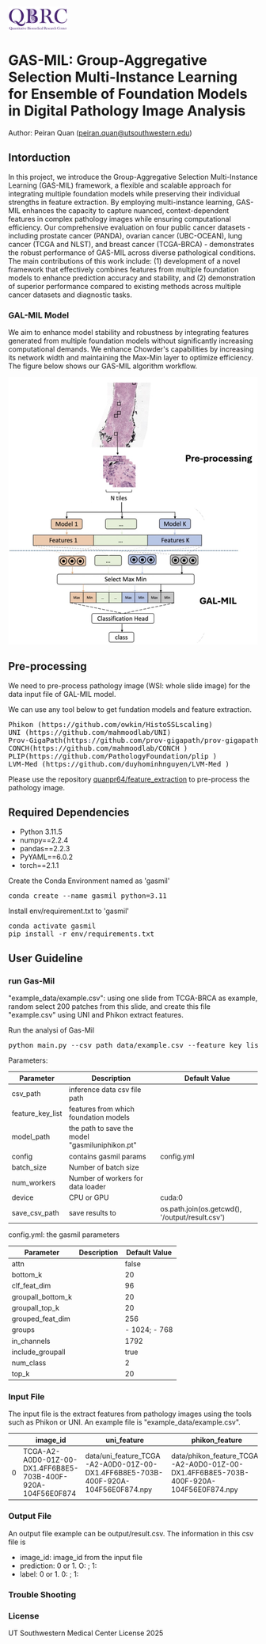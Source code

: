 ![QBRC Logo!](./img/qbrc-logo.png "QBRC")


# GAS-MIL: Group-Aggregative Selection Multi-Instance Learning for Ensemble of Foundation Models in Digital Pathology Image Analysis

Author: Peiran Quan (peiran.quan@utsouthwestern.edu)


## Intorduction
In this project, we introduce the Group-Aggregative Selection Multi-Instance Learning (GAS-MIL) framework, a flexible and scalable approach for integrating multiple foundation models while preserving their individual strengths in feature extraction. By employing multi-instance learning, GAS-MIL enhances the capacity to capture nuanced, context-dependent features in complex pathology images while ensuring computational efficiency. Our comprehensive evaluation on four public cancer datasets - including prostate cancer (PANDA), ovarian cancer (UBC-OCEAN), lung cancer (TCGA and NLST), and breast cancer (TCGA-BRCA) - demonstrates the robust performance of GAS-MIL across diverse pathological conditions. The main contributions of this work include: (1) development of a novel framework that effectively combines features from multiple foundation models to enhance prediction accuracy and stability, and (2) demonstration of superior performance compared to existing methods across multiple cancer datasets and diagnostic tasks.

### GAL-MIL Model

We aim to enhance model stability and robustness by integrating features generated from multiple foundation models without significantly increasing computational demands. We enhance Chowder's capabilities by increasing its network width and maintaining the Max-Min layer to optimize efficiency. The figure below shows our GAS-MIL algorithm workflow. 

![architect!](./img/architect.jpg "architect")


## Pre-processing

We need to pre-process pathology image (WSI: whole slide image) for the data input file of GAL-MIL model. 

We can use any tool below to get fundation models and feature extraction.

<pre>
Phikon (https://github.com/owkin/HistoSSLscaling)
UNI (https://github.com/mahmoodlab/UNI)
Prov-GigaPath(https://github.com/prov-gigapath/prov-gigapath )
CONCH(https://github.com/mahmoodlab/CONCH )
PLIP(https://github.com/PathologyFoundation/plip )
LVM-Med (https://github.com/duyhominhnguyen/LVM-Med )
</pre>

Please use the repository [quanpr64/feature_extraction](https://github.com/quanpr64/feature_extraction) to pre-process the pathology image.




## Required Dependencies

- Python 3.11.5
- numpy==2.2.4
- pandas==2.2.3
- PyYAML==6.0.2
- torch==2.1.1

Create the Conda Environment named as 'gasmil'
<pre>
conda create --name gasmil python=3.11 
</pre>

Install env/requirement.txt to 'gasmil'
<pre>
conda activate gasmil
pip install -r env/requirements.txt
</pre>

    
## User Guideline

### run Gas-Mil

"example_data/example.csv": using one slide from TCGA-BRCA as example, random select 200 patches from this slide, and create this file "example.csv" using UNI and Phikon extract features.

Run the analysi of Gas-Mil
<pre>
python main.py --csv_path data/example.csv --feature_key_list "uni_feature,phikon_feature" --model_path model/gasmil_uni_phikon.pt
</pre> 

Parameters:

| Parameter | Description | Default Value |
| --------- | ----------- | ------------ |
| csv_path | inference data csv file path | |
| feature_key_list | features from which foundation models | |
| model_path | the path to save the model "gasmiluniphikon.pt" | |
| config | contains gasmil params | config.yml |
| batch_size | Number of batch size | |
| num_workers | Number of workers for data loader | |
| device | CPU or GPU | cuda:0 |
| save_csv_path | save results to | os.path.join(os.getcwd(), '/output/result.csv') |


config.yml: the gasmil parameters

| Parameter | Description | Default Value |
| --------- | ----------- | ------------ |
| attn |  | false |
| bottom_k |  | 20 |
| clf_feat_dim |  | 96 |
| groupall_bottom_k |  | 20 |
| groupall_top_k |  | 20 |
| grouped_feat_dim |  | 256 |
| groups |  | - 1024; - 768 |
| in_channels |  | 1792 |
| include_groupall |  | true |
| num_class |  | 2 |
| top_k |  | 20 |


### Input File
The input file is the extract features from pathology images using the tools such as Phikon or UNI. An example file is "example_data/example.csv".

| | image_id | uni_feature | phikon_feature |label|
| --- | --- | ----| --- | ----|
| 0 |	TCGA-A2-A0D0-01Z-00-DX1.4FF6B8E5-703B-400F-920A-104F56E0F874 |	data/uni_feature_TCGA-A2-A0D0-01Z-00-DX1.4FF6B8E5-703B-400F-920A-104F56E0F874.npy |	data/phikon_feature_TCGA-A2-A0D0-01Z-00-DX1.4FF6B8E5-703B-400F-920A-104F56E0F874.npy |	0 |

### Output File

An output file example can be output/result.csv. The information in this csv file is

* image_id: image_id from the input file
* prediction: 0 or 1. O: ; 1:
* label: 0 or 1. 0: ; 1:


### Trouble Shooting

### License
UT Southwestern Medical Center License 2025
    
